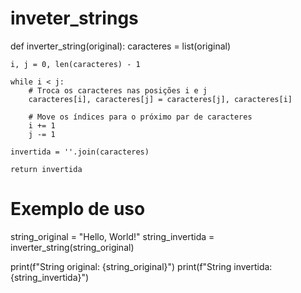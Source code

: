 # inveter_strings

def inverter_string(original):
    caracteres = list(original)

    i, j = 0, len(caracteres) - 1

    while i < j:
        # Troca os caracteres nas posições i e j
        caracteres[i], caracteres[j] = caracteres[j], caracteres[i]

        # Move os índices para o próximo par de caracteres
        i += 1
        j -= 1

    invertida = ''.join(caracteres)

    return invertida

# Exemplo de uso
string_original = "Hello, World!"
string_invertida = inverter_string(string_original)

print(f"String original: {string_original}")
print(f"String invertida: {string_invertida}")
